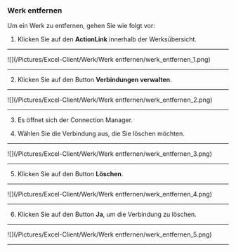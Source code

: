 ### Werk entfernen

Um ein Werk zu entfernen, gehen Sie wie folgt vor:  

1) Klicken Sie auf den **ActionLink** innerhalb der Werksübersicht.  

---
![](/Pictures/Excel-Client/Werk/Werk entfernen/werk_entfernen_1.png)

---

2) Klicken Sie auf den Button **Verbindungen verwalten**.  

---
![](/Pictures/Excel-Client/Werk/Werk entfernen/werk_entfernen_2.png)

---

3) Es öffnet sich der Connection Manager.

4) Wählen Sie die Verbindung aus, die Sie löschen möchten.  

---
![](/Pictures/Excel-Client/Werk/Werk entfernen/werk_entfernen_3.png)

---

5) Klicken Sie auf den Button **Löschen**.

---
![](/Pictures/Excel-Client/Werk/Werk entfernen/werk_entfernen_4.png)

---

6) Klicken Sie auf den Button **Ja**, um die Verbindung zu löschen.  

---
![](/Pictures/Excel-Client/Werk/Werk entfernen/werk_entfernen_5.png)

---
